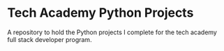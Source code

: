 # Tech Academy Python Projects
A repository to hold the Python projects I complete for the tech academy full stack developer program.
